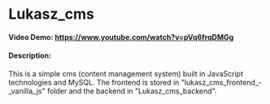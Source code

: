# Lukasz_cms
#### Video Demo:  https://www.youtube.com/watch?v=pVq6frqDMGg
#### Description:
This is a simple cms (content management system) built in JavaScript technologies and MySQL.
The frontend is stored in "lukasz_cms_frontend_-_vanilla_js" folder and the backend in "Lukasz_cms_backend".